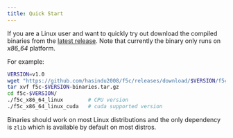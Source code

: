 ```yaml
---
title: Quick Start
---
```

If you are a Linux user and want to quickly try out download the compiled
binaries from the [latest release](https://github.com/hasindu2008/f5c/releases/latest).
Note that currently the binary only runs on *x86_64* platform.

For example:

```sh
VERSION=v1.0
wget "https://github.com/hasindu2008/f5c/releases/download/$VERSION/f5c-$VERSION-binaries.tar.gz"
tar xvf f5c-$VERSION-binaries.tar.gz
cd f5c-$VERSION/
./f5c_x86_64_linux        # CPU version
./f5c_x86_64_linux_cuda   # cuda supported version
```

Binaries should work on most Linux distributions and the only dependency is
`zlib` which is available by default on most distros.

